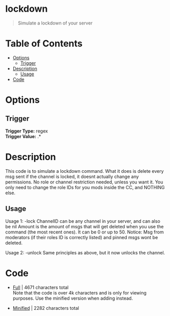# lockdown
> Simulate a lockdown of your server

# Table of Contents
* [Options](#Options)
	* [Trigger](##Trigger)
* [Description](#Description)
	* [Usage](##Usage)
* [Code](#Code)

# Options
## Trigger
**Trigger Type:** regex<br>
**Trigger Value:** .*<br>


# Description
This code is to simulate a lockdown command.
What it does is delete every msg sent if the channel is locked, it doesnt actually change any permissions.
No role or channel restriction needed, unless you want it.
You only need to change the role IDs for you mods inside the CC, and NOTHING else.


## Usage
Usage 1: -lock <channelID> <amount>
	ChannelID can be any channel in your server, and can also be nil
	Amount is the amount of msgs that will get deleted when you use the command (the most recent ones). It can be 0 or up to 50.
	Notice: Msg from moderators (if their roles ID is correctly listed) and pinned msgs wont be deleted.

Usage 2: -unlock <channelID>
	Same principles as above, but it now unlocks the channel.

# Code
* [Full](./lockdown/lockdown.cc.go) | 4671
 characters total<br>
Note that the code is over 4k characters and is only for viewing purposes. Use the minified version when adding instead.

* [Minified](./lockdown.minified.go) | 2282
 characters total<br>